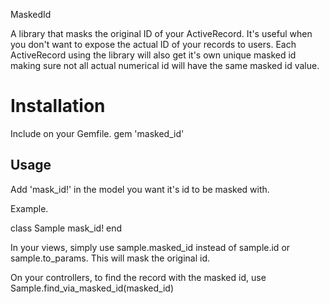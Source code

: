 MaskedId

A library that masks the original ID of your ActiveRecord. It's useful when you don't want
to expose the actual ID of your records to users. Each ActiveRecord using the library will
also get it's own unique masked id making sure not all actual numerical id will have 
the same masked id value.


# Installation

Include on your Gemfile. 
gem 'masked_id'


## Usage
  Add 'mask_id!' in the model you want it's id to be masked with.

  Example.

  class Sample
    mask_id!
  end
   

  In your views, simply use sample.masked_id instead of sample.id or sample.to_params.
  This will mask the original id.

  On your controllers, to find the record with the masked id, use Sample.find_via_masked_id(masked_id)


